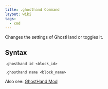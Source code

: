 ```yaml
---
title: .ghosthand Command
layout: wiki
tags:
  - cmd
---
```

Changes the settings of GhostHand or toggles it.

## Syntax
`.ghosthand id <block_id>`

`.ghosthand name <block_name>`

Also see: [GhostHand Mod](https://github.com/mcccs/wurst-client.tk/tree/wiki/wiki/Commands/ghostHand)

